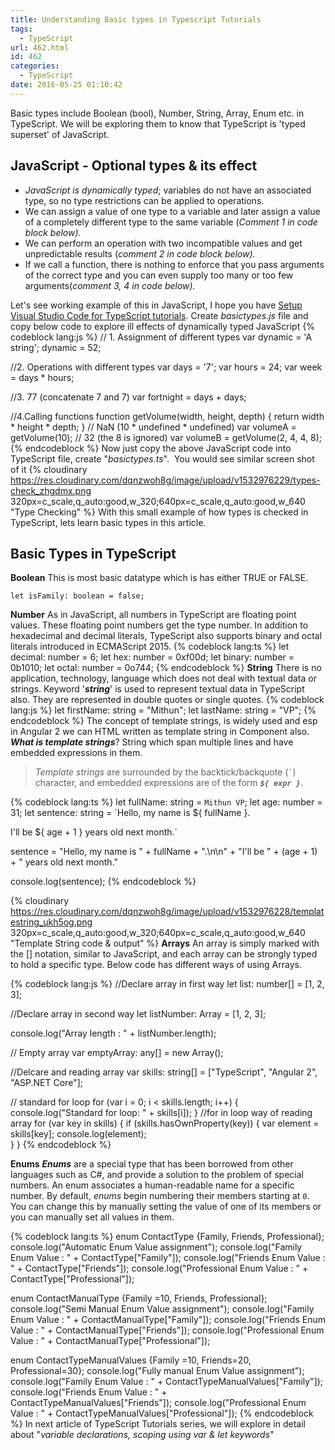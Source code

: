 ```yaml
---
title: Understanding Basic types in Typescript Tutorials
tags:
  - TypeScript
url: 462.html
id: 462
categories:
  - TypeScript
date: 2016-05-25 01:10:42
---
```


Basic types include Boolean (bool), Number, String, Array, Enum etc. in TypeScript. We will be exploring them to know that TypeScript is 'typed superset' of JavaScript.

JavaScript - Optional types & its effect
----------------------------------------

*   _JavaScript is dynamically typed_; variables do not have an associated type, so no type restrictions can be applied to operations.
*   We can assign a value of one type to a variable and later assign a value of a completely different type to the same variable (_Comment 1 in code block below)._
*   We can perform an operation with two incompatible values and get unpredictable results (_comment 2 in code block below)._
*   If we call a function, there is nothing to enforce that you pass arguments of the correct type and you can even supply too many or too few arguments(_comment 3, 4 in code below)._

Let's see working example of this in JavaScript, I hope you have [Setup Visual Studio Code for TypeScript tutorials](http://www.mithunvp.com/typescript-tutorials-setting-visual-studio-code/). Create _basictypes.js_ file and copy below code to explore ill effects of dynamically typed JavaScript
{% codeblock lang:js %}
// 1. Assignment of different types
var dynamic = 'A string';
dynamic = 52;

//2. Operations with different types
var days = '7';
var hours = 24;
var week = days * hours;

//3. 77 (concatenate 7 and 7)
var fortnight = days + days;


//4.Calling functions
function getVolume(width, height, depth) {
return width * height * depth;
}
// NaN (10 * undefined * undefined)
var volumeA = getVolume(10);
// 32 (the 8 is ignored)
var volumeB = getVolume(2, 4, 4, 8);
{% endcodeblock %}
Now just copy the above JavaScript code into TypeScript file, create "_basictypes.ts_".  You would see similar screen shot of it {% cloudinary https://res.cloudinary.com/dqnzwoh8g/image/upload/v1532976229/types-check_zhgdmx.png 320px=c_scale,q_auto:good,w_320;640px=c_scale,q_auto:good,w_640 "Type Checking" %} With this small example of how types is checked in TypeScript, lets learn basic types in this article.

Basic Types in TypeScript
-------------------------

**Boolean** This is most basic datatype which is has either TRUE or FALSE.

```let isFamily: boolean = false;```

**Number** As in JavaScript, all numbers in TypeScript are floating point values. These floating point numbers get the type number. In addition to hexadecimal and decimal literals, TypeScript also supports binary and octal literals introduced in ECMAScript 2015.
{% codeblock lang:ts %}
let decimal: number = 6;
let hex: number = 0xf00d;
let binary: number = 0b1010;
let octal: number = 0o744;
{% endcodeblock %}
**String** There is no application, technology, language which does not deal with textual data or strings. Keyword '_**string**_' is used to represent textual data in TypeScript also. They are represented in double quotes or single quotes.
{% codeblock lang:js %}
let firstName: string = "Mithun";
let lastName: string = "VP";
{% endcodeblock %}
The concept of template strings, is widely used and esp in Angular 2 we can HTML written as template string in Component also. _**What is template strings**_? String which span multiple lines and have embedded expressions in them.

> _Template strings_ are surrounded by the backtick/backquote (`` ` ``) character, and embedded expressions are of the form _**`${ expr }`**_.

{% codeblock lang:ts %}
let fullName: string = `Mithun VP`;
let age: number = 31;
let sentence: string = `Hello, my name is ${ fullName }.

I'll be ${ age + 1 } years old next month.`

 sentence = "Hello, my name is " + fullName + ".\\n\\n" +
    "I'll be " + (age + 1) + " years old next month."
    
 console.log(sentence);
 {% endcodeblock %}

{% cloudinary https://res.cloudinary.com/dqnzwoh8g/image/upload/v1532976228/templatestring_ukh5og.png 320px=c_scale,q_auto:good,w_320;640px=c_scale,q_auto:good,w_640 "Template String code & output" %} 
**Arrays** An array is simply marked with the [] notation, similar to JavaScript, and each array can be strongly typed to hold a specific type. Below code has different ways of using Arrays.

{% codeblock lang:js %}
//Declare array in first way
let list: number[] = [1, 2, 3];

//Declare array in second way
let listNumber: Array<number> = [1, 2, 3];

console.log("Array length : " + listNumber.length);

// Empty array
var emptyArray: any[] = new Array();

//Delcare and reading array
var skills: string[] = ["TypeScript", "Angular 2", "ASP.NET Core"];

// standard for loop
for (var i = 0; i < skills.length; i++)
{
console.log("Standard for loop: " + skills[i]);
}
//for in loop way of reading array
for (var key in skills) {
    if (skills.hasOwnProperty(key)) {
        var element = skills[key];
        console.log(element);        
    }
}
{% endcodeblock %}

**Enums** _**Enums**_ are a special type that has been borrowed from other languages such as C#, and provide a solution to the problem of special numbers. An enum associates a human-readable name for a specific number. By default, _enums_ begin numbering their members starting at `0`. You can change this by manually setting the value of one of its members or you can manually set all values in them.

{% codeblock lang:ts %}
enum ContactType {Family, Friends, Professional};
console.log("Automatic Enum Value assignment");
console.log("Family Enum Value : " + ContactType["Family"]);
console.log("Friends Enum Value : " + ContactType["Friends"]);
console.log("Professional Enum Value : " + ContactType["Professional"]);

enum ContactManualType {Family =10, Friends, Professional};
console.log("Semi Manual Enum Value assignment");
console.log("Family Enum Value : " + ContactManualType["Family"]);
console.log("Friends Enum Value : " + ContactManualType["Friends"]);
console.log("Professional Enum Value : " + ContactManualType["Professional"]);

enum ContactTypeManualValues {Family =10, Friends=20, Professional=30};
console.log("Fully manual Enum Value assignment");
console.log("Family Enum Value : " + ContactTypeManualValues["Family"]);
console.log("Friends Enum Value : " + ContactTypeManualValues["Friends"]);
console.log("Professional Enum Value : " + ContactTypeManualValues["Professional"]);
{% endcodeblock %}
In next article of TypeScript Tutorials series, we will explore in detail about "_variable declarations, scoping using var & let keywords_"